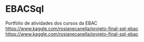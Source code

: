 # EBACSql
Portfólio de atividades dos cursos da EBAC
https://www.kaggle.com/rosianecanella/projeto-final-sql-ebac
https://www.kaggle.com/rosianecanella/projeto-final-sql-ebac
